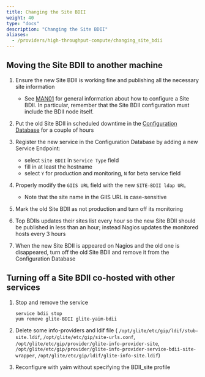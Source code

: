 ```yaml
---
title: Changing the Site BDII
weight: 40
type: "docs"
description: "Changing the Site BDII"
aliases:
  - /providers/high-throughput-compute/changing_site_bdii
---
```


## Moving the Site BDII to another machine

1. Ensure the new Site BDII is working fine and publishing all the necessary
   site information

   - See [MAN01](../../operations-manuals/man01_how_to_publish_site_information)
     for general information about how to configure a Site BDII. In particular,
     remember that the Site BDII configuration must include the BDII node
     itself.

1. Put the old Site BDII in scheduled downtime in the
   [Configuration Database](../../../internal/configuration-database) for a
   couple of hours
1. Register the new service in the Configuration Database by adding a new
   Service Endpoint:

   - select `Site BDII` in `Service Type` field
   - fill in at least the hostname
   - select `Y` for production and monitoring, `N` for beta service field

1. Properly modify the `GIIS URL` field with the new `SITE-BDII ldap URL`

   - Note that the site name in the GIIS URL is case-sensitive

1. Mark the old Site BDII as not production and turn off its monitoring
1. Top BDIIs updates their sites list every hour so the new Site BDII should be
   published in less than an hour; instead Nagios updates the monitored hosts
   every 3 hours
1. When the new Site BDII is appeared on Nagios and the old one is disappeared,
   turn off the old Site BDII and remove it from the Configuration Database

## Turning off a Site BDII co-hosted with other services

1. Stop and remove the service

   ```shell
   service bdii stop
   yum remove glite-BDII glite-yaim-bdii
   ```

1. Delete some info-providers and ldif file (
   `/opt/glite/etc/gip/ldif/stub-site.ldif`,
   `/opt/glite/etc/gip/site-urls.conf`,
   `/opt/glite/etc/gip/provider/glite-info-provider-site`,
   `/opt/glite/etc/gip/provider/glite-info-provider-service-bdii-site-wrapper`,
   `/opt/glite/etc/gip/ldif/glite-info-site.ldif`)

1. Reconfigure with yaim without specifying the BDII_site profile
